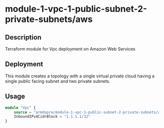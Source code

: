 # module-1-vpc-1-public-subnet-2-private-subnets/aws

## Description
Terraform module for Vpc deployment on Amazon Web Services

## Deployment
This module creates a topology with a single virtual private cloud having a single public facing subnet and two private subnets.

## Usage
```tf
module "Vpc" {
	source = "armdupre/module-1-vpc-1-public-subnet-2-private-subnets/aws"
	InboundIPv4CidrBlock = "1.1.1.1/32"
}
```